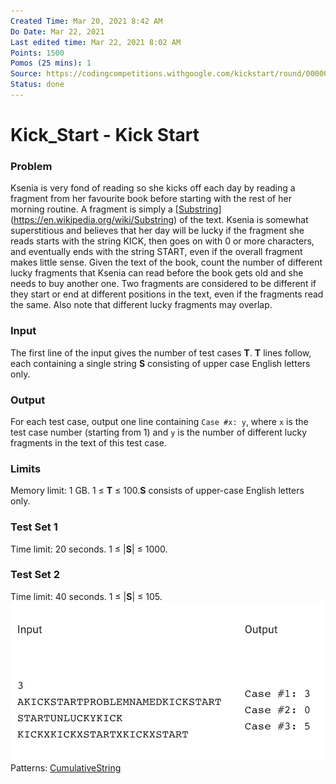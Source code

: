 ```yaml
---
Created Time: Mar 20, 2021 8:42 AM
Do Date: Mar 22, 2021
Last edited time: Mar 22, 2021 8:02 AM
Points: 1500
Pomos (25 mins): 1
Source: https://codingcompetitions.withgoogle.com/kickstart/round/00000000001a0069/0000000000414bfb
Status: done
---
```


# Kick_Start - Kick Start

### Problem
Ksenia is very fond of reading so she kicks off each day by reading a fragment from her favourite book before starting with the rest of her morning routine. A fragment is simply a [[Substring](Substring.md)](https://en.wikipedia.org/wiki/Substring) of the text. Ksenia is somewhat superstitious and believes that her day will be lucky if the fragment she reads starts with the string KICK, then goes on with 0 or more characters, and eventually ends with the string START, even if the overall fragment makes little sense.
Given the text of the book, count the number of different lucky fragments that Ksenia can read before the book gets old and she needs to buy another one. Two fragments are considered to be different if they start or end at different positions in the text, even if the fragments read the same. Also note that different lucky fragments may overlap.
### Input
The first line of the input gives the number of test cases **T**. **T** lines follow, each containing a single string **S** consisting of upper case English letters only.
### Output
For each test case, output one line containing `Case #x: y`, where `x` is the test case number (starting from 1) and `y` is the number of different lucky fragments in the text of this test case.
### Limits
Memory limit: 1 GB.
 1 ≤ **T** ≤ 100.**S** consists of upper-case English letters only.
### Test Set 1
Time limit: 20 seconds.
 1 ≤ |**S**| ≤ 1000.
### Test Set 2
Time limit: 40 seconds.
 1 ≤ |**S**| ≤ 105.
![Kick_Start%20-%20Kick%20Start%203ccb1a261f3c4404b86f364296fe2a53/Untitled.png](Kick_Start%20-%20Kick%20Start%203ccb1a261f3c4404b86f364296fe2a53/Untitled.png)
Patterns: [Cumulative](Cumulative.md)[String](String)